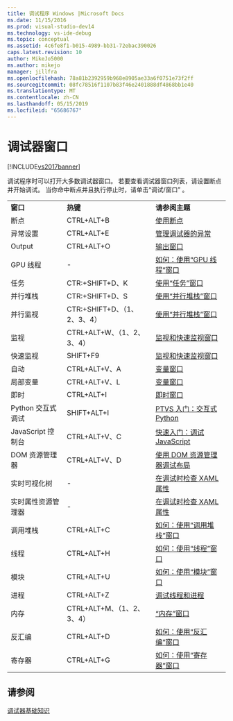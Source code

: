```yaml
---
title: 调试程序 Windows |Microsoft Docs
ms.date: 11/15/2016
ms.prod: visual-studio-dev14
ms.technology: vs-ide-debug
ms.topic: conceptual
ms.assetid: 4c6fe8f1-b015-4989-bb31-72ebac390026
caps.latest.revision: 10
author: MikeJo5000
ms.author: mikejo
manager: jillfra
ms.openlocfilehash: 78a81b2392959b968e8905ae33a6f0751e73f2ff
ms.sourcegitcommit: 08fc78516f1107b83f46e2401888df4868bb1e40
ms.translationtype: MT
ms.contentlocale: zh-CN
ms.lasthandoff: 05/15/2019
ms.locfileid: "65686767"
---
```

# <a name="debugger-windows"></a>调试器窗口
[!INCLUDE[vs2017banner](../includes/vs2017banner.md)]

调试程序时可以打开大多数调试器窗口。 若要查看调试器窗口列表，请设置断点并开始调试。 当你命中断点并且执行停止时，请单击“调试/窗口” 。  
  
||||  
|-|-|-|  
|**窗口**|**热键**|**请参阅主题**|  
|断点|CTRL+ALT+B|[使用断点](../debugger/using-breakpoints.md)|  
|异常设置|CTRL+ALT+E|[管理调试器的异常](../debugger/managing-exceptions-with-the-debugger.md)|  
|Output|CTRL+ALT+O|[输出窗口](../ide/reference/output-window.md)|  
|GPU 线程|-|[如何：使用“GPU 线程”窗口](../debugger/how-to-use-the-gpu-threads-window.md)|  
|任务|CTR:+SHIFT+D、K|[使用“任务”窗口](../debugger/using-the-tasks-window.md)|  
|并行堆栈|CTR:+SHIFT+D、S|[使用“并行堆栈”窗口](../debugger/using-the-parallel-stacks-window.md)|  
|并行监视|CTR:+SHIFT+D、（1、2、3、4）|[使用“并行堆栈”窗口](../debugger/using-the-parallel-stacks-window.md)|  
|监视|CTRL+ALT+W、（1、2、3、4）|[监视和快速监视窗口](../debugger/watch-and-quickwatch-windows.md)|  
|快速监视|SHIFT+F9|[监视和快速监视窗口](../debugger/watch-and-quickwatch-windows.md)|  
|自动|CTRL+ALT+V、A|[变量窗口](https://msdn.microsoft.com/library/ce0a67f6-2502-4b7a-ba45-cc32f8aeba3e)|  
|局部变量|CTRL+ALT+V、L|[变量窗口](https://msdn.microsoft.com/library/ce0a67f6-2502-4b7a-ba45-cc32f8aeba3e)|  
|即时|CTRL+ALT+I|[即时窗口](../ide/reference/immediate-window.md)|  
|Python 交互式调试|SHIFT+ALT+I|[PTVS 入门：交互式 Python](../python/getting-started-with-ptvs-interactive-python.md)|  
|JavaScript 控制台|CTRL+ALT+V、C|[快速入门：调试 JavaScript](../debugger/quickstart-debug-javascript-using-the-console.md)|  
|DOM 资源管理器|CTRL+ALT+V、D|[使用 DOM 资源管理器调试布局](../debugger/debug-layout-using-dom-explorer.md)|  
|实时可视化树|-|[在调试时检查 XAML 属性](../debugger/inspect-xaml-properties-while-debugging.md)|  
|实时属性资源管理器|-|[在调试时检查 XAML 属性](../debugger/inspect-xaml-properties-while-debugging.md)|  
|调用堆栈|CTRL+ALT+C|[如何：使用“调用堆栈”窗口](../debugger/how-to-use-the-call-stack-window.md)|  
|线程|CTRL+ALT+H|[如何：使用“线程”窗口](../debugger/how-to-use-the-threads-window.md)|  
|模块|CTRL+ALT+U|[如何：使用“模块”窗口](../debugger/how-to-use-the-modules-window.md)|  
|进程|CTRL+ALT+Z|[调试线程和进程](../debugger/debug-threads-and-processes.md)|  
|内存|CTRL+ALT+M、（1、2、3、4）|[“内存”窗口](../debugger/memory-windows.md)|  
|反汇编|CTRL+ALT+D|[如何：使用“反汇编”窗口](../debugger/how-to-use-the-disassembly-window.md)|  
|寄存器|CTRL+ALT+G|[如何：使用“寄存器”窗口](../debugger/how-to-use-the-registers-window.md)|  
  
## <a name="see-also"></a>请参阅  
 [调试器基础知识](../debugger/debugger-basics.md)

